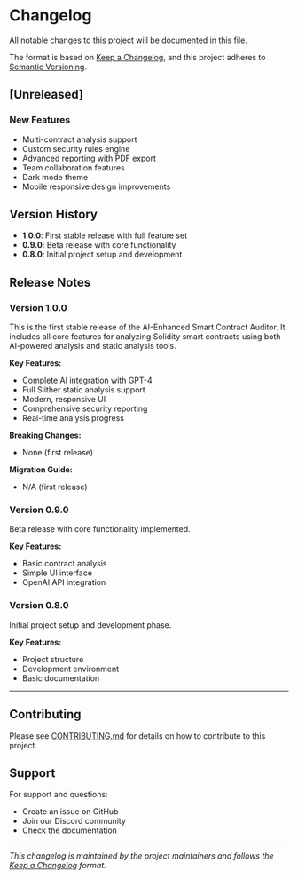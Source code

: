# Changelog

All notable changes to this project will be documented in this file.

The format is based on [Keep a Changelog](https://keepachangelog.com/en/1.0.0/),
and this project adheres to [Semantic Versioning](https://semver.org/spec/v2.0.0.html).

## [Unreleased]

### New Features

- Multi-contract analysis support
- Custom security rules engine
- Advanced reporting with PDF export
- Team collaboration features
- Dark mode theme
- Mobile responsive design improvements

## Version History

- **1.0.0**: First stable release with full feature set
- **0.9.0**: Beta release with core functionality
- **0.8.0**: Initial project setup and development

## Release Notes

### Version 1.0.0

This is the first stable release of the AI-Enhanced Smart Contract Auditor. It includes all core features for analyzing Solidity smart contracts using both AI-powered analysis and static analysis tools.

**Key Features:**

- Complete AI integration with GPT-4
- Full Slither static analysis support
- Modern, responsive UI
- Comprehensive security reporting
- Real-time analysis progress

**Breaking Changes:**

- None (first release)

**Migration Guide:**

- N/A (first release)

### Version 0.9.0

Beta release with core functionality implemented.

**Key Features:**

- Basic contract analysis
- Simple UI interface
- OpenAI API integration

### Version 0.8.0

Initial project setup and development phase.

**Key Features:**

- Project structure
- Development environment
- Basic documentation

---

## Contributing

Please see [CONTRIBUTING.md](CONTRIBUTING.md) for details on how to contribute to this project.

## Support

For support and questions:

- Create an issue on GitHub
- Join our Discord community
- Check the documentation

---

_This changelog is maintained by the project maintainers and follows the [Keep a Changelog](https://keepachangelog.com/) format._
